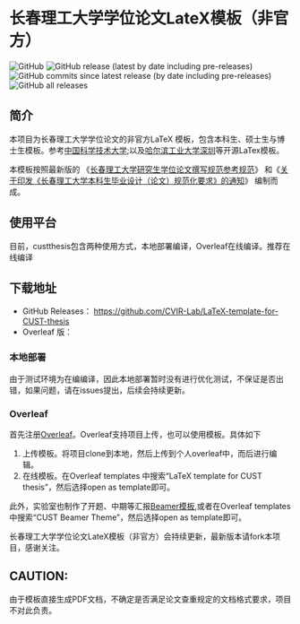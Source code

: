 # 长春理工大学学位论文LateX模板（非官方）
![GitHub](https://img.shields.io/github/license/cvir-lab/LaTeX-template-for-CUST-thesis)
![GitHub release (latest by date including pre-releases)](https://img.shields.io/github/v/release/cvir-lab/LaTeX-template-for-CUST-thesis?include_prereleases)
![GitHub commits since latest release (by date including pre-releases)](https://img.shields.io/github/commits-since/cvir-lab/LaTeX-template-for-CUST-thesis/v1.0.1?include_prereleases)
![GitHub all releases](https://img.shields.io/github/downloads/cvir-lab/LaTeX-template-for-CUST-thesis/total)

## 简介
本项目为长春理工大学学位论文的非官方LaTeX 模板，包含本科生、硕士生与博士生模板。参考[中国科学技术大学](https://github.com/ustctug/ustcthesis);以及[哈尔滨工业大学深圳](https://github.com/YangLaTeX/hitszthesis)等开源LaTex模板。

本模板按照最新版的
《[长春理工大学研究生学位论文撰写规范参考规范](https://yjs.cust.edu.cn/yjspy/lwssjdb/67113.htm)》
和《[关于印发《长春理工大学本科生毕业设计（论文）规范化要求》的通知](\href{https://jwc.cust.edu.cn/gzzd/xfwj/76084.htm)》
编制而成。
## 使用平台
目前，custthesis包含两种使用方式，本地部署编译，Overleaf在线编译。推荐在线编译
## 下载地址
- GitHub Releases：
https://github.com/CVIR-Lab/LaTeX-template-for-CUST-thesis
- Overleaf 版：

### 本地部署
由于测试环境为在编编译，因此本地部署暂时没有进行优化测试，不保证是否出错，如果问题，请在issues提出，后续会持续更新。
### Overleaf
首先注册[Overleaf](https://www.overleaf.com?r=29a7c6d3&rm=d&rs=b)。Overleaf支持项目上传，也可以使用模板。具体如下
1. 上传模板。将项目clone到本地，然后上传到个人overleaf中，而后进行编辑。
2. 在线模板。在Overleaf templates 中搜索“LaTeX template for CUST thesis”，然后选择open as template即可。

此外，实验室也制作了开题、中期等汇报[Beamer模板](https://www.overleaf.com/latex/templates/cust-beamer-theme/xbsjwcjhnmds),或者在Overleaf templates 中搜索“CUST Beamer Theme”，然后选择open as template即可。

长春理工大学学位论文LateX模板（非官方）会持续更新，最新版本请fork本项目，感谢关注。

## CAUTION:
由于模板直接生成PDF文档，不确定是否满足论文查重规定的文档格式要求，项目不对此负责。